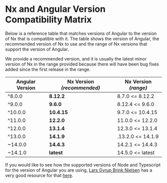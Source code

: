 # Nx and Angular Version Compatibility Matrix

Below is a reference table that matches versions of Angular to the version of Nx that is compatible with it. The table shows the version of Angular, the recommended version of Nx to use and the range of Nx versions that support the version of Angular.

We provide a recommended version, and it is usually the latest minor version of Nx in the range provided because there will have been bug fixes added since the first release in the range.

| Angular Version | **Nx Version _(recommended)_** | Nx Version _(range)_ |
| --------------- | ------------------------------ | -------------------- |
| ^8.0.0          | **8.12.2**                     | 8.7.0 <= 8.12.2      |
| ^9.0.0          | **9.6.0**                      | 8.12.4 <= 9.6.0      |
| ^10.0.0         | **10.4.15**                    | 9.7.0 <= 10.4.15     |
| ^11.0.0         | **12.2.0**                     | 11.0.0 <= 12.2.0     |
| ^12.0.0         | **13.1.4**                     | 12.3.0 <= 13.1.4     |
| ^13.0.0         | **14.1.9**                     | .13.2.0 <= 14.1.9    |
| ~14.0.0         | **14.4.3**                     | 14.2.1 <= 14.4.3     |
| ~14.1.0         | **latest**                     | 14.5.0 <= latest     |

If you would like to see how the supported versions of Node and Typescript for the version of Angular you are using, [Lars Gyrup Brink Nielsen](https://twitter.com/LayZeeDK) has a very good resource for that [here](https://gist.github.com/LayZeeDK/c822cc812f75bb07b7c55d07ba2719b3).
